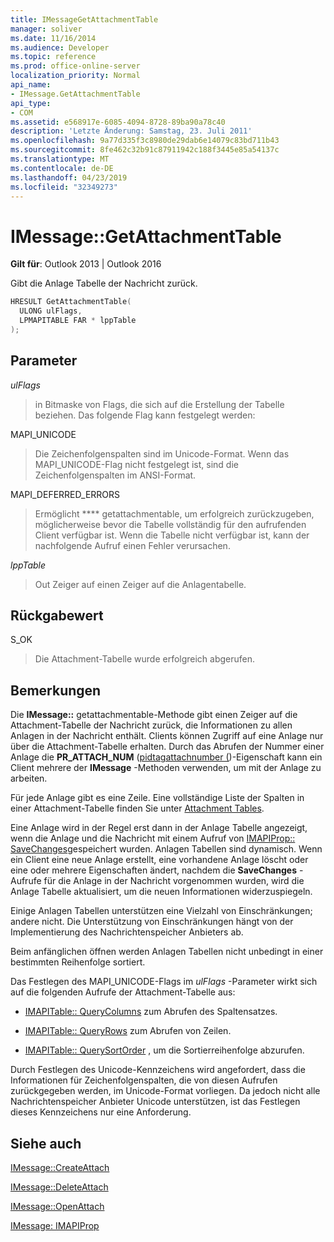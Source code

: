```yaml
---
title: IMessageGetAttachmentTable
manager: soliver
ms.date: 11/16/2014
ms.audience: Developer
ms.topic: reference
ms.prod: office-online-server
localization_priority: Normal
api_name:
- IMessage.GetAttachmentTable
api_type:
- COM
ms.assetid: e568917e-6085-4094-8728-89ba90a78c40
description: 'Letzte Änderung: Samstag, 23. Juli 2011'
ms.openlocfilehash: 9a77d335f3c8980de29dab6e14079c83bd711b43
ms.sourcegitcommit: 8fe462c32b91c87911942c188f3445e85a54137c
ms.translationtype: MT
ms.contentlocale: de-DE
ms.lasthandoff: 04/23/2019
ms.locfileid: "32349273"
---
```

# <a name="imessagegetattachmenttable"></a>IMessage::GetAttachmentTable

  
  
**Gilt für**: Outlook 2013 | Outlook 2016 
  
Gibt die Anlage Tabelle der Nachricht zurück.
  
```cpp
HRESULT GetAttachmentTable(
  ULONG ulFlags,
  LPMAPITABLE FAR * lppTable
);
```

## <a name="parameters"></a>Parameter

 _ulFlags_
  
> in Bitmaske von Flags, die sich auf die Erstellung der Tabelle beziehen. Das folgende Flag kann festgelegt werden: 
    
MAPI_UNICODE 
  
> Die Zeichenfolgenspalten sind im Unicode-Format. Wenn das MAPI_UNICODE-Flag nicht festgelegt ist, sind die Zeichenfolgenspalten im ANSI-Format.
    
MAPI_DEFERRED_ERRORS 
  
> Ermöglicht **** getattachmentable, um erfolgreich zurückzugeben, möglicherweise bevor die Tabelle vollständig für den aufrufenden Client verfügbar ist. Wenn die Tabelle nicht verfügbar ist, kann der nachfolgende Aufruf einen Fehler verursachen. 
    
 _lppTable_
  
> Out Zeiger auf einen Zeiger auf die Anlagentabelle.
    
## <a name="return-value"></a>Rückgabewert

S_OK 
  
> Die Attachment-Tabelle wurde erfolgreich abgerufen.
    
## <a name="remarks"></a>Bemerkungen

Die **IMessage::** getattachmentable-Methode gibt einen Zeiger auf die Attachment-Tabelle der Nachricht zurück, die Informationen zu allen Anlagen in der Nachricht enthält. Clients können Zugriff auf eine Anlage nur über die Attachment-Tabelle erhalten. Durch das Abrufen der Nummer einer Anlage die **PR_ATTACH_NUM** ([pidtagattachnumber (](pidtagattachnumber-canonical-property.md))-Eigenschaft kann ein Client mehrere der **IMessage** -Methoden verwenden, um mit der Anlage zu arbeiten. 
  
Für jede Anlage gibt es eine Zeile. Eine vollständige Liste der Spalten in einer Attachment-Tabelle finden Sie unter [Attachment Tables](attachment-tables.md).
  
Eine Anlage wird in der Regel erst dann in der Anlage Tabelle angezeigt, wenn die Anlage und die Nachricht mit einem Aufruf von [IMAPIProp:: SaveChanges](imapiprop-savechanges.md)gespeichert wurden. Anlagen Tabellen sind dynamisch. Wenn ein Client eine neue Anlage erstellt, eine vorhandene Anlage löscht oder eine oder mehrere Eigenschaften ändert, nachdem die **SaveChanges** -Aufrufe für die Anlage in der Nachricht vorgenommen wurden, wird die Anlage Tabelle aktualisiert, um die neuen Informationen widerzuspiegeln. 
  
Einige Anlagen Tabellen unterstützen eine Vielzahl von Einschränkungen; andere nicht. Die Unterstützung von Einschränkungen hängt von der Implementierung des Nachrichtenspeicher Anbieters ab. 
  
Beim anfänglichen öffnen werden Anlagen Tabellen nicht unbedingt in einer bestimmten Reihenfolge sortiert. 
  
Das Festlegen des MAPI_UNICODE-Flags im _ulFlags_ -Parameter wirkt sich auf die folgenden Aufrufe der Attachment-Tabelle aus: 
  
- [IMAPITable:: QueryColumns](imapitable-querycolumns.md) zum Abrufen des Spaltensatzes. 
    
- [IMAPITable:: QueryRows](imapitable-queryrows.md) zum Abrufen von Zeilen. 
    
- [IMAPITable:: QuerySortOrder](imapitable-querysortorder.md) , um die Sortierreihenfolge abzurufen. 
    
Durch Festlegen des Unicode-Kennzeichens wird angefordert, dass die Informationen für Zeichenfolgenspalten, die von diesen Aufrufen zurückgegeben werden, im Unicode-Format vorliegen. Da jedoch nicht alle Nachrichtenspeicher Anbieter Unicode unterstützen, ist das Festlegen dieses Kennzeichens nur eine Anforderung.
  
## <a name="see-also"></a>Siehe auch



[IMessage::CreateAttach](imessage-createattach.md)
  
[IMessage::DeleteAttach](imessage-deleteattach.md)
  
[IMessage::OpenAttach](imessage-openattach.md)
  
[IMessage: IMAPIProp](imessageimapiprop.md)

